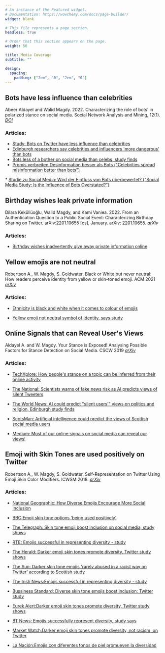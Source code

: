 ```yaml
---
# An instance of the Featured widget.
# Documentation: https://wowchemy.com/docs/page-builder/
widget: blank

# This file represents a page section.
headless: true

# Order that this section appears on the page.
weight: 50

title: Media Coverage
subtitle: ""

design:
  spacing:
    padding: ["2em", "0", "2em", "0"]
---
```


## Bots have less influence than celebrities
Abeer Aldayel and Walid Magdy. 2022. Characterizing the role of bots’ in polarized stance on social media. Social Network Analysis and Mining, 12(1). <i><a href="https://doi.org/10.1007/s13278-022-00858-z">DOI</a></i>

<h3> Articles: </h3>

* <a href="https://phys.org/news/2022-02-bots-twitter-celebrities.html">Study: Bots on Twitter have less influence than celebrities</a>
* <a href="https://www.scottishdailyexpress.co.uk/news/weird-news/edinburgh-researchers-say-celebrities-influencers-26257054">Edinburgh researchers say celebrities and influencers 'more dangerous' than bots</a>
* <a href="https://www.eurekalert.org/news-releases/943821">Bots less of a bother on social media than celebs, study finds</a>
* <a href="https://www.derstandard.de/consent/tcf/story/2000133505992/promis-verbreiten-desinformation-besser-als-bots">Promis verbreiten Desinformation besser als Bots ("Celebrities spread misinformation better than bots")
</a>
* <a href="https://www.berliner-zeitung.de/news/studie-zu-social-media-einfluss-von-bots-koennte-ueberbewertet-sein-li.212976">Studie zu Social Media: Wird der Einfluss von Bots überbewertet? ("Social Media Study: Is the Influence of Bots Overstated?")
</a>


## Birthday wishes leak private information
Dilara Keküllüoğlu, Walid Magdy, and Kami Vaniea. 2022. From an Authentication Question to a Public Social Event: Characterizing Birthday Sharing on Twitter. arXiv:2201.10655 [cs], January. arXiv: 2201.10655.
<i><a href="https://arxiv.org/abs/2201.10655">arXiv</a></i>

<h3>Articles:</h3>

* <a href=https://www.newscientist.com/article/2306361-birthday-wishes-inadvertently-give-away-private-information-online/>Birthday wishes inadvertently give away private information online
</a>

## Yellow emojis are not neutral 
Robertson A., W. Magdy, S. Goldwater. Black or White but never neutral: How readers perceive identity from yellow or skin-toned emoji. ACM 2021 <i><a href="https://arxiv.org/abs/2105.05887">arXiv</a></i>
	

<h3>Articles:</h3>

	
* <a href=https://www.thetimes.co.uk/article/ethnicity-is-black-and-white-when-it-comes-to-colour-of-emojis-khnxzjbc5>Ethnicity is black and white when it comes to colour of emojis
</a>
	
* <a href=https://news.stv.tv/scotland/yellow-emoji-not-neutral-symbol-of-identity-says-study?top>Yellow emoji not neutral symbol of identity, says study
</a>


## Online Signals that can Reveal User's Views
Aldayel A. and W. Magdy. Your Stance is Exposed! Analysing Possible Factors for Stance Detection on Social Media. CSCW 2019 <i><a href="https://arxiv.org/abs/1908.03146">arXiv</a></i>
	

<h3>Articles:</h3>

	
* <a href=https://techxplore.com/news/2019-08-people-stance-topic-inferred-online.html>TechXplore: How people's stance on a topic can be inferred from their online activity</a>
	
* <a href=https://www.thenational.scot/news/17896330.scientists-warns-fake-news-risk-ai-predicts-views-silent-tweeters>The National: Scientists warns of fake news risk as AI predicts views of silent Tweeters</a>
	
* <a href=https://twnews.co.uk/gb-news/ai-could-predict-silent-users-views-on-politics-and-religion-edinburgh-study-finds>The World News: AI could predict "silent users'" views on politics and religion, Edinburgh study finds</a>
	
* <a href=https://www.edinburghnews.scotsman.com/news/artificial-intelligence-could-predict-views-scottish-social-media-users-642095>ScotsMan: Artificial intelligence could predict the views of Scottish social media users</a>
	
* <a href=https://medium.com/acm-cscw/most-of-our-online-signals-on-social-media-can-reveal-our-views-3cc2020bde0b>Medium: Most of our online signals on social media can reveal our views!</a>
	

## Emoji with Skin Tones are used positively on Twitter
Robertson A., W. Magdy, S. Goldwater. Self-Representation on Twitter Using Emoji Skin Color Modifiers. ICWSM 2018. <i><a href="https://arxiv.org/abs/1803.10738">arXiv</a></i>
	
<h3>Articles:</h3>

* <a href=https://news.nationalgeographic.com/2018/04/emoji-skin-tone-inclusion-culture-spd/>National Geographic: How Diverse Emojis Encourage More Social Inclusion</a>
	
* <a href=http://www.bbc.co.uk/news/uk-scotland-43711524>BBC:Emoji skin tone options 'being used positively'</a>
	
* <a href=https://www.telegraph.co.uk/science/2018/04/10/skin-tone-emojis-boost-inclusion-social-media-study-shows/>The Telegraph: Skin tone emoji boost inclusion on social media, study shows</a>
	
* <a href=https://www.rte.ie/news/newslens/2018/0410/953425-emoji-diversity/>RTE: Emojis successful in representing diversity - study </a>
	
* <a href=http://www.heraldscotland.com/news/16148563.Darker_emoji_skin_tones_promote_diversity__Twitter_study_shows/>The Herald: Darker emoji skin tones promote diversity, Twitter study shows</a>
	
* <a href=https://www.thescottishsun.co.uk/news/scottish-news/2483297/emojis-dark-skin-not-racist-twitter-edinburgh-university-study/>The Sun: Darker skin tone emojis 'rarely abused in a racist way on Twitter' according to Scottish study</a>
	
* <a href=https://www.irishnews.com/magazine/science/2018/04/10/news/emojis-successful-in-representing-diversity-study-1300532/>The Irish News:Emojis successful in representing diversity - study</a>
	
* <a href=http://www.business-standard.com/article/pti-stories/diverse-skin-tone-emojis-boost-inclusion-twitter-study-118041100683_1.html>Bussiness Standard: Diverse skin tone emojis boost inclusion: Twitter study</a>
	
* <a href=https://www.eurekalert.org/pub_releases/2018-04/uoe-des041118.php>Eurek Alert:Darker emoji skin tones promote diversity, Twitter study shows</a>
	
* <a href=http://home.bt.com/tech-gadgets/tech-news/emojis-successfully-represent-diversity-11364263550985>BT News: Emojis successfully represent diversity, study says</a>
	
* <a href=https://www.marketwatch.com/story/darker-emoji-skin-tones-promote-diversity-not-racism-on-twitter-2018-04-13>Market Watch:Darker emoji skin tones promote diversity, not racism, on Twitter</a>
	
* <a href=https://www.nacion.com/tecnologia/moviles/emojis-con-diferentes-tonos-de-piel-promueven-la/OH3AQYCGARHWDJZCLZZCFLQA74/story>La Nación:Emojis con diferentes tonos de piel promueven la diversidad</a>
	


